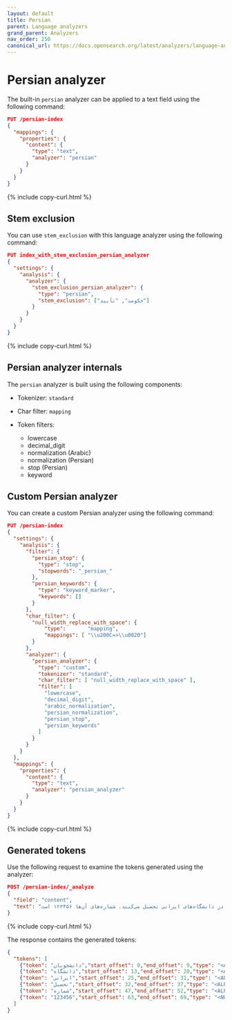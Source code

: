 ```yaml
---
layout: default
title: Persian
parent: Language analyzers
grand_parent: Analyzers
nav_order: 250
canonical_url: https://docs.opensearch.org/latest/analyzers/language-analyzers/persian/
---
```


# Persian analyzer

The built-in `persian` analyzer can be applied to a text field using the following command:

```json
PUT /persian-index
{
  "mappings": {
    "properties": {
      "content": {
        "type": "text",
        "analyzer": "persian"
      }
    }
  }
}
```
{% include copy-curl.html %}

## Stem exclusion

You can use `stem_exclusion` with this language analyzer using the following command:

```json
PUT index_with_stem_exclusion_persian_analyzer
{
  "settings": {
    "analysis": {
      "analyzer": {
        "stem_exclusion_persian_analyzer": {
          "type": "persian",
          "stem_exclusion": ["حکومت", "تأیید"]
        }
      }
    }
  }
}
```
{% include copy-curl.html %}

## Persian analyzer internals

The `persian` analyzer is built using the following components:

- Tokenizer: `standard`

- Char filter: `mapping`

- Token filters:
  - lowercase
  - decimal_digit
  - normalization (Arabic)
  - normalization (Persian)
  - stop (Persian)
  - keyword

## Custom Persian analyzer

You can create a custom Persian analyzer using the following command:

```json
PUT /persian-index
{
  "settings": {
    "analysis": {
      "filter": {
        "persian_stop": {
          "type": "stop",
          "stopwords": "_persian_"
        },
        "persian_keywords": {
          "type": "keyword_marker",
          "keywords": []
        }
      },
      "char_filter": {
        "null_width_replace_with_space": {
            "type":       "mapping",
            "mappings": [ "\\u200C=>\\u0020"] 
        }
      },
      "analyzer": {
        "persian_analyzer": {
          "type": "custom",
          "tokenizer": "standard",
          "char_filter": [ "null_width_replace_with_space" ],
          "filter": [
            "lowercase",
            "decimal_digit",
            "arabic_normalization",
            "persian_normalization",
            "persian_stop",
            "persian_keywords"
          ]
        }
      }
    }
  },
  "mappings": {
    "properties": {
      "content": {
        "type": "text",
        "analyzer": "persian_analyzer"
      }
    }
  }
}
```
{% include copy-curl.html %}

## Generated tokens

Use the following request to examine the tokens generated using the analyzer:

```json
POST /persian-index/_analyze
{
  "field": "content",
  "text": "دانشجویان در دانشگاه‌های ایرانی تحصیل می‌کنند. شماره‌های آن‌ها ۱۲۳۴۵۶ است."
}
```
{% include copy-curl.html %}

The response contains the generated tokens:

```json
{
  "tokens": [
    {"token": "دانشجويان","start_offset": 0,"end_offset": 9,"type": "<ALPHANUM>","position": 0},
    {"token": "دانشگاه","start_offset": 13,"end_offset": 20,"type": "<ALPHANUM>","position": 2},
    {"token": "ايراني","start_offset": 25,"end_offset": 31,"type": "<ALPHANUM>","position": 4},
    {"token": "تحصيل","start_offset": 32,"end_offset": 37,"type": "<ALPHANUM>","position": 5},
    {"token": "شماره","start_offset": 47,"end_offset": 52,"type": "<ALPHANUM>","position": 8},
    {"token": "123456","start_offset": 63,"end_offset": 69,"type": "<NUM>","position": 12}
  ]
}
```
